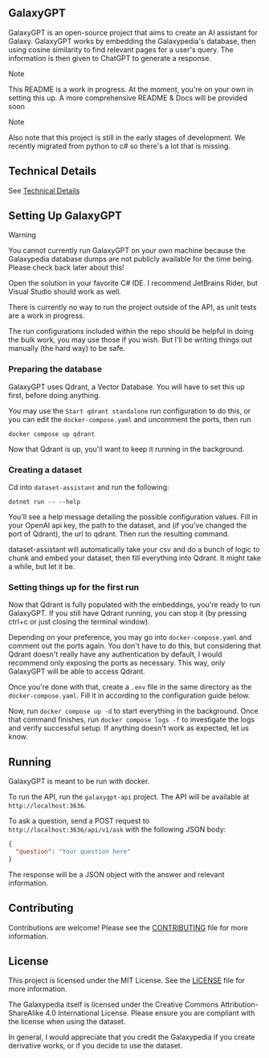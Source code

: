 ## GalaxyGPT
GalaxyGPT is an open-source project that aims to create an AI assistant for Galaxy. GalaxyGPT works by embedding the Galaxypedia's database, then using cosine similarity to find relevant pages for a user's query. The information is then given to ChatGPT to generate a response.

> [!NOTE]
> This README is a work in progress. At the moment, you're on your own in setting this up. A more comprehensive README & Docs will be provided soon

> [!NOTE]
> Also note that this project is still in the early stages of development. We recently migrated from python to c# so there's a lot that is missing.

## Technical Details
See [Technical Details](https://blog.smallketchup.ca/galaxypedia/2024/08/14/GalaxyGPT.html#:~:text=in%20your%20pocket!-,technical%20details,-This%20is%20the)

## Setting Up GalaxyGPT
> [!WARNING]
> You cannot currently run GalaxyGPT on your own machine because the Galaxypedia database dumps are not publicly available for the time being. Please check back later about this!

Open the solution in your favorite C# IDE. I recommend JetBrains Rider, but Visual Studio should work as well.

There is currently no way to run the project outside of the API, as unit tests are a work in progress.

The run configurations included within the repo should be helpful in doing the bulk work, you may use those if you wish. But I'll be writing things out manually (the hard way) to be safe.

### Preparing the database
GalaxyGPT uses Qdrant, a Vector Database. You will have to set this up first, before doing anything.

You may use the `Start qdrant standalone` run configuration to do this, or you can edit the `docker-compose.yaml` and uncomment the ports, then run
```
docker compose up qdrant
```

Now that Qdrant is up, you'll want to keep it running in the background.
### Creating a dataset
Cd into `dataset-assistant` and run the following:
```
dotnet run -- --help
```
You'll see a help message detailing the possible configuration values. Fill in your OpenAI api key, the path to the dataset, and (if you've changed the port of Qdrant), the url to qdrant. Then run the resulting command.

dataset-assistant will automatically take your csv and do a bunch of logic to chunk and embed your dataset, then fill everything into Qdrant. It might take a while, but let it be.

### Setting things up for the first run
Now that Qdrant is fully populated with the embeddings, you're ready to run GalaxyGPT. If you still have Qdrant running, you can stop it (by pressing ctrl+c or just closing the terminal window).

Depending on your preference, you may go into `docker-compose.yaml` and comment out the ports again. You don't have to do this, but considering that Qdrant doesn't really have any authentication by default, I would recommend only exposing the ports as necessary. This way, only GalaxyGPT will be able to access Qdrant.

Once you're done with that, create a `.env` file in the same directory as the `docker-compose.yaml`. Fill it in according to the configuration guide below.

Now, run `docker compose up -d` to start everything in the background. Once that command finishes, run `docker compose logs -f` to investigate the logs and verify successful setup. If anything doesn't work as expected, let us know.

## Running
GalaxyGPT is meant to be run with docker.

To run the API, run the `galaxygpt-api` project. The API will be available at `http://localhost:3636`.

To ask a question, send a POST request to `http://localhost:3636/api/v1/ask` with the following JSON body:
```json
{
  "question": "Your question here"
}
```
The response will be a JSON object with the answer and relevant information.

## Contributing
Contributions are welcome! Please see the [CONTRIBUTING](CONTRIBUTING.md) file for more information.

## License
This project is licensed under the MIT License. See the [LICENSE](LICENSE) file for more information.

The Galaxypedia itself is licensed under the Creative Commons Attribution-ShareAlike 4.0 International License. Please ensure you are compliant with the license when using the dataset.

In general, I would appreciate that you credit the Galaxypedia if you create derivative works, or if you decide to use the dataset.
